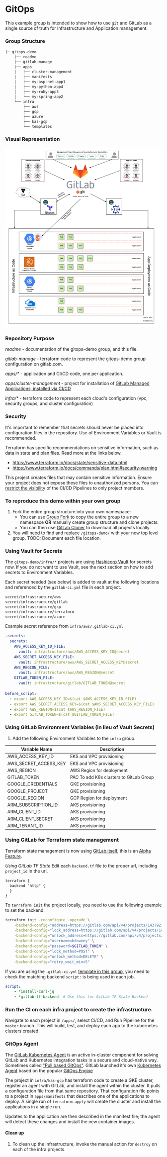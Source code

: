# GitOps

This example group is intended to show how to use `git` and GitLab as a single 
source of truth for Infrastructure and Application management.

### Group Structure
```
├─ gitops-demo
    ├── readme
    ├── gitlab-manage
    ├── apps
    |   ├── cluster-management
    |   ├── manifests
    │   ├── my-asp-net-app1
    │   ├── my-python-app4
    │   ├── my-ruby-app3
    │   └── my-spring-app2
    └── infra
        ├── aws
        ├── gcp
        ├── azure
        ├── kas-gcp
        └── templates
```

### Visual Representation
![GitOps-Demo.png](GitOps-Demo.png)

### Repository Purpose

*readme* - documentation of the gitops-demo group, and this file.

*gitlab-manage* - terraform code to represent the gitops-demo group configuration on gitlab.com.

*apps/\** - application and CI/CD code, one per application.

*apps/cluster-management* - project for installation of [GitLab Managed Applications, installed via CI/CD](https://docs.gitlab.com/ee/user/clusters/applications.html#install-using-gitlab-ci-alpha)

*infra/\** - terraform code to represent each cloud's configuration (vpc, security groups, and cluster configuration)

### Security
It's important to remember that secrets should never be placed into configuration files in the repository. Use of Environment Variables or Vault is recommended. 

Terraform has specific recommendations on sensitive information, such as data in state and plan files. Read more at the links below.
* https://www.terraform.io/docs/state/sensitive-data.html
* https://www.terraform.io/docs/commands/plan.html#security-warning

This project creates files that may contain sensitive information. Ensure your project does not expose these files to unauthorized persons. You can [restrict the visibility](https://docs.gitlab.com/ee/user/project/settings/#sharing-and-permissions) of the CI/CD Pipelines to only project members. 


### To reproduce this demo within your own group
1. Fork the entire group structure into your own namespace:
   * You can use [Group Fork](https://gitlab.com/bdowney/gitlab-group-fork) to copy the entire group to a new namespace **OR** manually create group structure and clone projects.
   * You can then use [GitLab Cloner](https://gitlab.com/mtcs.io/gitlab-cloner) to download all projects locally.
1. You will need to find and replace `/gitops-demo/` with your new top level group.
TODO: Document each file location.

### Using Vault for Secrets
The `gitops-demo/infra/*` projects are using [Hashicorp Vault](https://www.vaultproject.io/) for secrets now. If you do not want to use Vault, see the next section on how to add secrets to Environment Variables.

Each secret needed (see below) is added to vault at the following locations and referenced by the `gitlab-ci.yml` file in each project. 
```
secret/infrastructure/aws
secret/infrastructure/gitlab
secret/infrastructure/gcp
secret/infrastructure/terraform
secret/infrastructure/azure
```

Example secret reference from `infra/aws/.gitlab-ci.yml`
```yaml
.secrets:
  secrets:
    AWS_ACCESS_KEY_ID_FILE:
      vault: infrastructure/aws/AWS_ACCESS_KEY_ID@secret
    AWS_SECRET_ACCESS_KEY_FILE:
      vault: infrastructure/aws/AWS_SECRET_ACCESS_KEY@secret
    AWS_REGION_FILE:
      vault: infrastructure/aws/AWS_REGION@secret
    GITLAB_TOKEN_FILE:
      vault: infrastructure/gitlab/GITLAB_TOKEN@secret

before_script:
  - export AWS_ACCESS_KEY_ID=$(cat $AWS_ACCESS_KEY_ID_FILE)
  - export AWS_SECRET_ACCESS_KEY=$(cat $AWS_SECRET_ACCESS_KEY_FILE)
  - export AWS_REGION=$(cat $AWS_REGION_FILE)
  - export GITLAB_TOKEN=$(cat $GITLAB_TOKEN_FILE)
```

### Using GitLab Environment Variables (in lieu of Vault Secrets)
1. Add the following Environment Variables to the `infra` group.

| Variable Name | Description |
| ------ | ------ |
| AWS_ACCESS_KEY_ID | EKS and VPC provisioning |
| AWS_SECRET_ACCESS_KEY | EKS and VPC provisioning |
| AWS_REGION | AWS Region for deployment |
| GITLAB_TOKEN | PAC To add K8s clusters to GitLab Group |
| GOOGLE_CREDENTIALS | GKE provisioning |
| GOOGLE_PROJECT | GKE provisioning |
| GOOGLE_REGION | GCP Region for deployment |
| ARM_SUBSCRIPTION_ID | AKS provisioning |
| ARM_CLIENT_ID | AKS provisioning |
| ARM_CLIENT_SECRET | AKS provisioning |
| ARM_TENANT_ID | AKS provisioning |

### Using GitLab for Terraform state management
Terraform state management is now using [GitLab itself](https://docs.gitlab.com/ee/user/infrastructure/index.html), this is an [Alpha Feature](https://docs.gitlab.com/ee/administration/terraform_state.html). 

*Using GitLab TF State*
Edit each `backend.tf` file to the proper url, including `project_id` in the url. 
```hcl
terraform {
  backend "http" {
  }
}
```

To `terraform init` the project locally, you need to use the following example to set the backend.
```bash
terraform init -reconfigure -upgrade \
    -backend-config="address=https://gitlab.com/api/v4/projects/14379212/terraform/state/production" \
    -backend-config="lock_address=https://gitlab.com/api/v4/projects/14379212/terraform/state/production/lock" \
    -backend-config="unlock_address=https://gitlab.com/api/v4/projects/14379212/terraform/state/production/lock" \
    -backend-config="username=bdowney" \
    -backend-config="password=$GITLAB_TOKEN" \
    -backend-config="lock_method=POST" \
    -backend-config="unlock_method=DELETE" \
    -backend-config="retry_wait_min=5"
```


If you are using the `.gitlab-ci.yml` [template in this group](https://gitlab.com/gitops-demo/infra/templates/-/blob/master/terraform.gitlab-ci.yml), you need to check the matching backend `script:` is being used in each job. 

```yaml
script:
    - *install-curl-jq
    - *gitlab-tf-backend  # Use this for GitLab TF State Backend
```


### Run the CI on each infra project to create the infrastructure.
Navigate to each project in `/apps/`, select Ci/CD, and Run Pipeline for the `master` branch. This will build, test, and deploy each app to the kubernetes clusters created. 

### GitOps Agent
The [GitLab Kubernetes Agent](https://docs.gitlab.com/ee/user/clusters/agent/) is an active in-cluster component for solving GitLab and Kubernetes integration tasks in a secure and cloud-native way. Sometimes called ["Pull based GitOps"](https://www.gitops.tech/#pull-based-deployments). GitLab launched it's own [Kubernetes Agent](https://gitlab.com/gitlab-org/cluster-integration/gitlab-agent) based on the popular [GitOps Engine](https://github.com/argoproj/gitops-engine)

The project in `infra/kas-gcp` has terraform code to create a GKE cluster, register an agent with GitLab, and install the agent within the cluster. It pulls a configuration file from that same repository. That configuration file points to a project in `apps/manifests` that describes one of the applications to deploy. A single run of `terraform apply` will create the cluster and install the applications in a single run.

Updates to the application are then described in the manifest file; the agent will detect these changes and install the new container images. 

#### Clean up
1. To clean up the infrastructure, invoke the manual action for `destroy` on each of the infra projects.

